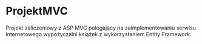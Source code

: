 # ProjektMVC
Projekt zaliczeniowy z ASP MVC polegający na zaimplementowaniu serwisu internetowego wypożyczalni książek z wykorzystaniem Entity Framework.
